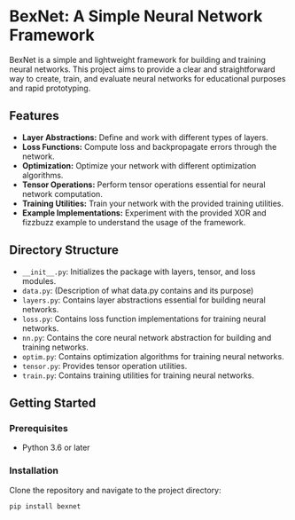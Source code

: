 

# BexNet: A Simple Neural Network Framework

BexNet is a simple and lightweight framework for building and training neural networks. This project aims to provide a clear and straightforward way to create, train, and evaluate neural networks for educational purposes and rapid prototyping.

## Features

- **Layer Abstractions:** Define and work with different types of layers.
- **Loss Functions:** Compute loss and backpropagate errors through the network.
- **Optimization:** Optimize your network with different optimization algorithms.
- **Tensor Operations:** Perform tensor operations essential for neural network computation.
- **Training Utilities:** Train your network with the provided training utilities.
- **Example Implementations:** Experiment with the provided XOR and fizzbuzz example to understand the usage of the framework.

## Directory Structure

- `__init__.py`: Initializes the package with layers, tensor, and loss modules.
- `data.py`: (Description of what data.py contains and its purpose)
- `layers.py`: Contains layer abstractions essential for building neural networks.
- `loss.py`: Contains loss function implementations for training neural networks.
- `nn.py`: Contains the core neural network abstraction for building and training networks.
- `optim.py`: Contains optimization algorithms for training neural networks.
- `tensor.py`: Provides tensor operation utilities.
- `train.py`: Contains training utilities for training neural networks.

## Getting Started

### Prerequisites

- Python 3.6 or later

### Installation

Clone the repository and navigate to the project directory:

```bash
pip install bexnet
```

